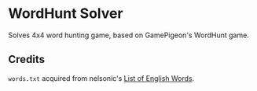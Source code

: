 # WordHunt Solver
Solves 4x4 word hunting game, based on GamePigeon's WordHunt game.

## Credits
`words.txt` acquired from nelsonic's [List of English Words](https://github.com/dwyl/english-words).